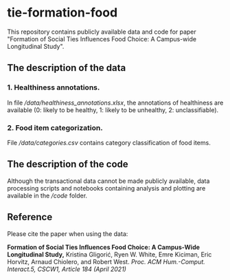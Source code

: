 # tie-formation-food

This repository contains publicly available data and code for paper "Formation of Social Ties Influences Food Choice: A Campus-wide Longitudinal Study".
 
## The description of the data

### 1. Healthiness annotations.

In file */data/healthiness_annotations.xlsx*, the annotations of healthiness are available (0: likely to be healthy, 1: likely to be unhealthy, 2: unclassifiable).

### 2. Food item categorization.

File */data/categories.csv* contains category classification of food items.

## The description of the code

Although the transactional data cannot be made publicly available, data processing scripts and notebooks containing analysis and plotting are available in the */code* folder.

## Reference

Please cite the paper when using the data:

**Formation of Social Ties Influences Food Choice: A Campus-Wide Longitudinal Study,** Kristina Gligori&#263;, Ryen W. White, Emre Kiciman, Eric Horvitz, Arnaud Chiolero, and Robert West. *Proc. ACM Hum.-Comput. Interact.5, CSCW1, Article 184 (April 2021)*
